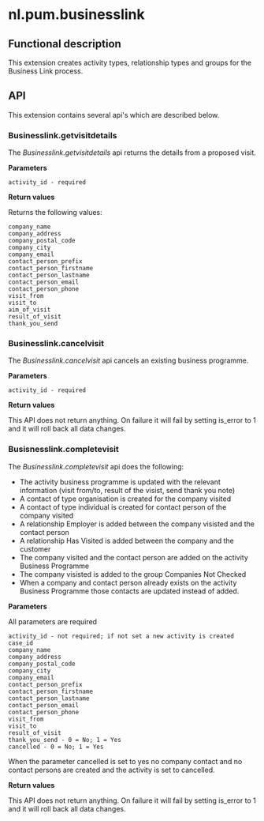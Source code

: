 # nl.pum.businesslink

## Functional description

This extension creates activity types, relationship types and groups for the Business Link process.

## API

This extension contains several api's which are described below.

### Businesslink.getvisitdetails

The _Businesslink.getvisitdetails_ api returns the details from a proposed visit.

**Parameters**

    activity_id - required

**Return values**

Returns the following values:

    company_name
    company_address
    company_postal_code
    company_city
    company_email
    contact_person_prefix
    contact_person_firstname
    contact_person_lastname
    contact_person_email
    contact_person_phone
    visit_from
    visit_to
    aim_of_visit
    result_of_visit
    thank_you_send

### Businesslink.cancelvisit

The _Businesslink.cancelvisit_ api cancels an existing business programme.

**Parameters**

    activity_id - required

**Return values**

This API does not return anything. On failure it will fail by setting is_error to 1 and it will roll back all data changes.

### Busisnesslink.completevisit

The _Businesslink.completevisit_ api does the following:

* The activity business programme is updated with the relevant information (visit from/to, result of the visist, send thank you note)
* A contact of type organisation is created for the company visited
* A contact of type individual is created for contact person of the company visited
* A relationship Employer is added between the company visisted and the contact person
* A relationship Has Visited is added between the company and the customer
* The company visited and the contact person are added on the activity Business Programme
* The company visisted is added to the group Companies Not Checked
* When a company and contact person already exists on the activity Business Programme those contacts are updated instead of added.

**Parameters**

All parameters are required

    activity_id - not required; if not set a new activity is created
    case_id
    company_name
    company_address
    company_postal_code
    company_city
    company_email
    contact_person_prefix
    contact_person_firstname
    contact_person_lastname
    contact_person_email
    contact_person_phone
    visit_from
    visit_to
    result_of_visit
    thank_you_send - 0 = No; 1 = Yes
    cancelled - 0 = No; 1 = Yes

When the parameter cancelled is set to yes no company contact and no contact persons are created and the activity is set to cancelled.

**Return values**

This API does not return anything. On failure it will fail by setting is_error to 1 and it will roll back all data changes.
